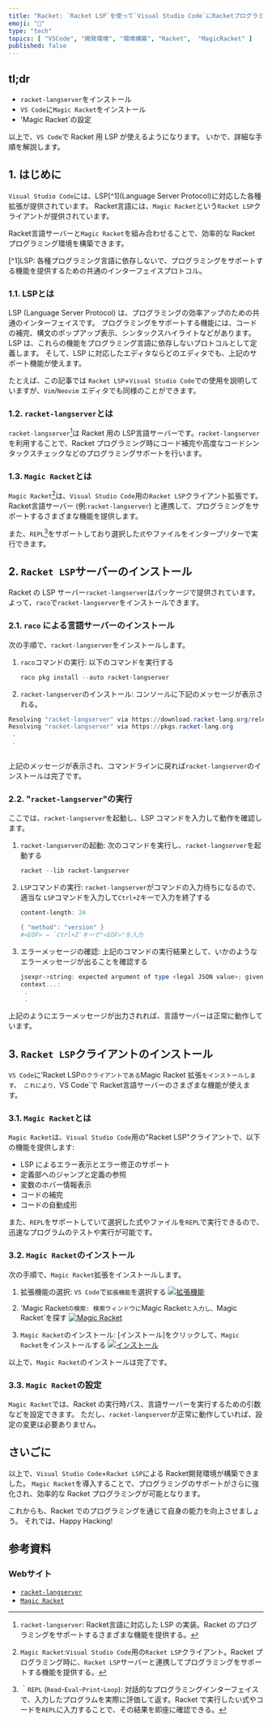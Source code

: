 ```yaml
---
title: "Racket: `Racket LSP`を使って`Visual Studio Code`にRacketプログラミング環境を構築する方法"
emoji: "🎾"
type: "tech"
topics: [ "VSCode", "開発環境", "環境構築", "Racket",  "MagicRacket" ]
published: false
---
```


## tl;dr

- `racket-langserver`をインストール
- `VS Code`に`Magic Racket`をインストール
- 'Magic Racket`の設定

以上で、`VS Code`で Racket 用 LSP が使えるようになります。
いかで、詳細な手順を解説します。

## 1. はじめに

`Visual Studio Code`には、LSP[^1](Language Server Protocol)に対応した各種拡張が提供されています。
Racket言語には、`Magic Racket`という`Racket LSP`クライアントが提供されています。

Racket言語サーバーと`Magic Racket`を組み合わせることで、効率的な Racket プログラミング環境を構築できます。

[^1]LSP: 各種プログラミング言語に依存しないで、プログラミングをサポートする機能を提供するための共通のインターフェイスプロトコル。

### 1.1. LSPとは

LSP (Language Server Protocol) は、プログラミングの効率アップのための共通のインターフェイスです。
プログラミングをサポートする機能には、コードの補完、構文のポップアップ表示、シンタックスハイライトなどがあります。
LSP は、これらの機能をプログラミング言語に依存しないプロトコルとして定義します。
そして、LSP に対応したエディタならどのエディタでも、上記のサポート機能が使えます。

たとえば、この記事では `Racket LSP`+`Visual Studio Code`での使用を説明していますが、`Vim`/`Neovim` エディタでも同様のことができます。

### 1.2. `racket-langserver`とは

`racket-langserver`[^2]は Racket 用の LSP言語サーバーです。`racket-langserver`を利用することで、Racket プログラミング時にコード補完や高度なコードシンタックスチェックなどのプログラミングサポートを行います。

[^2]:`racket-langserver`: Racket言語に対応した LSP の実装。Racket のプログラミングをサポートするさまざまな機能を提供する。

### 1.3. `Magic Racket`とは

`Magic Racket`[^3]は、`Visual Studio Code`用の`Racket LSP`クライアント拡張です。
Racket言語サーバー (例:`racket-langserver`) と連携して、プログラミングをサポートするさまざまな機能を提供します。

また、`REPL`[^4]をサポートしており選択した`式`やファイルをインタープリターで実行できます。

[^3]:`Magic Racket`:`Visual Studio Code`用の`Racket LSP`クライアント。Racket プログラミング時に、`Racket LSP`サーバーと連携してプログラミングをサポートする機能を提供する。
[^4]:｀`REPL` (`Read`-`Eval`-`Print`-`Loop`): 対話的なプログラミングインターフェイスで、入力したプログラムを実際に評価して返す。Racket で実行したい式やコードを`REPL`に入力することで、その結果を即座に確認できる。

## 2. `Racket LSP`サーバーのインストール

Racket の LSP サーバー`racket-langserver`はパッケージで提供されています。よって、`raco`で`racket-langserver`をインストールできます。

### 2.1. `raco` による言語サーバーのインストール

次の手順で、`racket-langserver`をインストールします。

1. `raco`コマンドの実行:
   以下のコマンドを実行する

   ```powershell
   raco pkg install --auto racket-langserver
   ```

2. `racket-langserver`のインストール:
   コンソールに下記のメッセージが表示される。

  ```powershell
  Resolving "racket-langserver" via https://download.racket-lang.org/releases/8.9/catalog/
  Resolving "racket-langserver" via https://pkgs.racket-lang.org
   .
   .
   
  ```

上記のメッセージが表示され、コマンドラインに戻れば`racket-langserver`のインストールは完了です。

### 2.2. "`racket-langserver`"の実行

ここでは、`racket-langserver`を起動し、LSP コマンドを入力して動作を確認します。

1. `racket-langserver`の起動:
    次のコマンドを実行し、`racket-langserver`を起動する

    ```powershell
    racket --lib racket-langserver
    ```

2. `LSP`コマンドの実行:
   `racket-langserver`がコマンドの入力待ちになるので、適当な `LSP`コマンドを入力して`Ctrl+Z`キーで入力を終了する

   ```powershell
   content-length: 24
   
   { "method": "version" }
   #<EOF> ← `Ctrl+Z`キーで"<EOF>"を入力
   ```

3. エラーメッセージの確認:
   上記のコマンドの実行結果として、いかのようなエラーメッセージが出ることを確認する

   ```powershell
   jsexpr->string: expected argument of type <legal JSON value>; given: #<eof>
   context...:
    .
    .
   ```

上記のようにエラーメッセージが出力されれば、言語サーバーは正常に動作しています。

## 3. `Racket LSP`クライアントのインストール

`VS Code`に’Racket LSP`のクライアントである`Magic Racket 拡張`をインストールします。
これにより、`VS Code`で Racket言語サーバーのさまざまな機能が使えます。

### 3.1. `Magic Racket`とは

`Magic Racket`は、`Visual Studio Code`用の"Racket LSP"クライアントで、以下の機能を提供します:

- LSP によるエラー表示とエラー修正のサポート
- 定義部へのジャンプと定義の参照
- 変数のホバー情報表示
- コードの補完
- コードの自動成形

また、`REPL`をサポートしていて選択した式やファイルを`REPL`で実行できるので、迅速なプログラムのテストや実行が可能です。

### 3.2. `Magic Racket`のインストール

次の手順で、`Magic Racket`拡張をインストールします。

1. 拡張機能の選択:
   `VS Code`で`拡張機能`を選択する
   [![拡張機能](https://i.imgur.com/4JIrBTs.png)](https://imgur.com/4JIrBTs)

2. 'Magic Racket`の検索:
   検索ウィンドウに`Magic Racket`と入力し、`Magic Racket`を探す
   [![Magic Racket](https://i.imgur.com/DV1cXLQ.png)](https://imgur.com/DV1cXLQ)

3. `Magic Racket`のインストール:
  \[インストール\]をクリックして、`Magic Racket`をインストールする
  [![インストール](https://i.imgur.com/sjIih4s.png)](https://imgur.com/sjIih4s)

以上で、`Magic Racket`のインストールは完了です。

### 3.3. `Magic Racket`の設定

`Magic Racket`では、Racket の実行時パス、言語サーバーを実行するための引数などを設定できます。
ただし、`racket-langserver`が正常に動作していれば、設定の変更は必要ありません。

## さいごに

以上で、`Visual Studio Code`+`Racket LSP`による Racket開発環境が構築できました。
`Magic Racket`を導入することで、プログラミングのサポートがさらに強化され、効率的な Racket プログラミングが可能となります。

これからも、Racket でのプログラミングを通じて自身の能力を向上させましょう。
それでは、Happy Hacking!

## 参考資料

### Webサイト

- [`racket-langserver`](https://github.com/jeapostrophe/racket-langserver)
- [`Magic Racket`](https://marketplace.visualstudio.com/items?itemName=evzen-wybitul.magic-racket)
